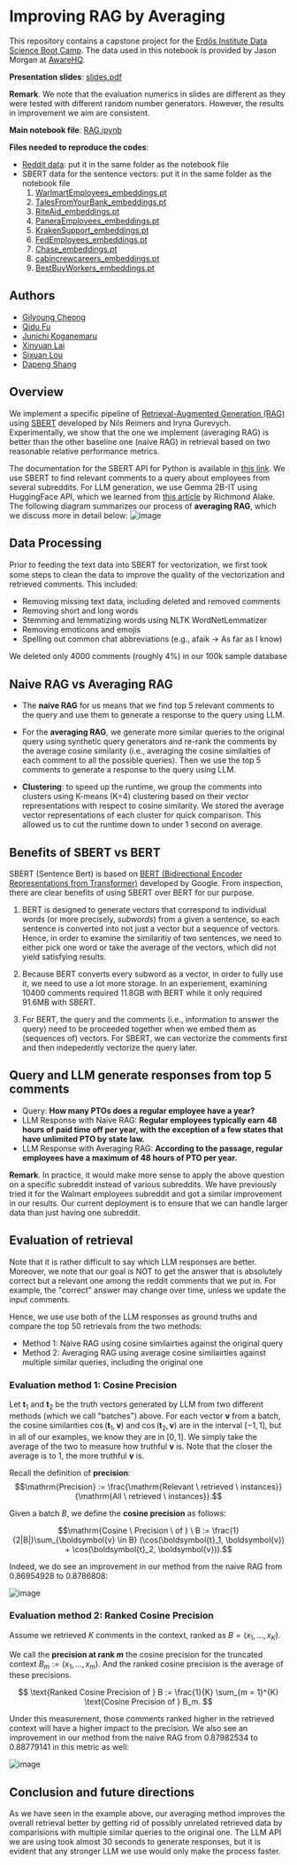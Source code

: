 # Improving RAG by Averaging
This repository contains a capstone project for the [Erdős Institute Data Science Boot Camp](https://www.erdosinstitute.org/). The data used in this notebook is provided by Jason Morgan at [AwareHQ](https://www.awarehq.com/).

**Presentation slides**: [slides.pdf](https://github.com/gycheong/rag_by_averaging/blob/main/slides.pdf)

**Remark**. We note that the evaluation numerics in slides are different as they were tested with different random number generators. However, the results in improvement we aim are consistent.

**Main notebook file**: [RAG.ipynb](https://github.com/gycheong/rag_by_averaging/blob/main/RAG.ipynb)

**Files needed to reproduce the codes**:
* [Reddit data](https://drive.google.com/file/d/1Xc-GCpAQFGfTUOHOxwBsCNFFB9klgF5A/view?usp=sharing): put it in the same folder as the notebook file
* SBERT data for the sentence vectors: put it in the same folder as the notebook file
  1. [WarlmartEmployees_embeddings.pt](https://drive.google.com/file/d/1oKnpsSeCVqx4Ougzyn5KotKkA-c0TGil/view?usp=drive_link)
  2. [TalesFromYourBank_embeddings.pt](https://drive.google.com/file/d/1iJruY2m8i9aoLhZJh2j-COBMAONC2JTa/view?usp=drive_link)
  3. [RiteAid_embeddings.pt](https://drive.google.com/file/d/1st8jUyOxagBouyzZkSrizuWPR52RkYGG/view?usp=drive_link)
  4. [PaneraEmployees_embeddings.pt](https://drive.google.com/file/d/1ZaBtGKBq-OixqTPI0bfJLIzQh6Hm5vNe/view?usp=drive_link)
  5. [KrakenSupport_embeddings.pt](https://drive.google.com/file/d/1X0o_ViY5T7nOYoKo-i9Hdx3i2SQpPDdo/view?usp=drive_link)
  6. [FedEmployees_embeddings.pt](https://drive.google.com/file/d/1_dbP_NdyrmsF4o4HkzyU3KQjeDiRV25p/view?usp=drive_link)
  7. [Chase_embeddings.pt](https://drive.google.com/file/d/1mJWw2Qk4Oni1Ikvyshxsd0hZhfWSpID5/view?usp=drive_link)
  8. [cabincrewcareers_embeddings.pt](https://drive.google.com/file/d/1nygxNEg22uiCwz4ZTeFSVebJEEfVYS5B/view?usp=drive_link)
  9. [BestBuyWorkers_embeddings.pt](https://drive.google.com/file/d/1ZpnV7dXAleWoHUgnPZO_hp_FIN77EGVK/view?usp=drive_link)

## Authors
* [Gilyoung Cheong](https://www.linkedin.com/in/gycheong/)
* [Qidu Fu](https://www.linkedin.com/in/qidu-chidu-fu-212272236/)
* [Junichi Koganemaru](https://www.linkedin.com/in/junichi-koganemaru/)
* [Xinyuan Lai](https://www.linkedin.com/in/xinyuan-lai-98369810b/)
* [Sixuan Lou](https://www.linkedin.com/in/sixuan-lou/)
* [Dapeng Shang](https://www.linkedin.com/in/dapeng-shang-654316105/)

## Overview
We implement a specific pipeline of [Retrieval-Augmented Generation (RAG)](https://aws.amazon.com/what-is/retrieval-augmented-generation/) using [SBERT](https://arxiv.org/abs/1908.10084) developed by Nils Reimers and Iryna Gurevych. Experimentally, we show that the one we implement (averaging RAG) is better than the other baseline one (naive RAG) in retrieval based on two reasonable relative performance metrics. 

The documentation for the SBERT API for Python is available in [this link](https://sbert.net/). We use SBERT to find relevant comments to a query about employees from several subreddits. For LLM generation, we use Gemma 2B-IT using HuggingFace API, which we learned from [this article](https://huggingface.co/learn/cookbook/en/rag_with_hugging_face_gemma_mongodb) by Richmond Alake. The following diagram summarizes our process of **averaging RAG**, which we discuss more in detail below:
![image](https://github.com/gycheong/rag_by_averaging/assets/139825285/d8bada53-bd3a-4621-a77f-87db7d81fcc1)

## Data Processing

Prior to feeding the text data into SBERT for vectorization, we 
ﬁrst took some steps to clean the data to improve the quality of 
the vectorization and retrieved comments. This included:
* Removing  missing  text  data,  including  deleted  and  removed
comments
* Removing  short  and  long  words
* Stemming  and  lemmatizing  words  using  NLTK 
WordNetLemmatizer
* Removing  emoticons  and  emojis
* Spelling  out  common  chat  abbreviations  (e.g.,   afaik  →  As  far 
as  I  know)

We  deleted  only  4000  comments  (roughly  4%)  in  our  100k  sample
database

## Naive RAG vs Averaging RAG

* The **naive RAG** for us means that we find top 5 relevant comments to the query and use them to generate a response to the query using LLM.
* For the **averaging RAG**, we generate more similar queries to the original query using synthetic query generators and re-rank the comments by the average cosine similarity (i.e., averaging the cosine similaities of each comment to all the possible queries). Then we use the top 5 comments to generate a response to the query using LLM.

* **Clustering**: to speed up the runtime, we group the comments into clusters using K-means (K=4) clustering based on their vector representations with respect to cosine similarity. We stored the average vector representations of each cluster for quick comparison. This allowed us to cut the runtime down to under 1 second on average.

## Benefits of SBERT vs BERT

SBERT (Sentence Bert) is based on [BERT (Bidirectional Encoder Representations from Transformer)](https://arxiv.org/abs/1810.04805) developed by Google. From inspection, there are clear benefits of using SBERT over BERT for our purpose.

1. BERT is designed to generate vectors that correspond to individual words (or more precisely, *subwords*) from a given a sentence, so each sentence is converted into not just a vector but a sequence of vectors. Hence, in order to examine the similaritiy of two sentences, we need to either pick one word or take the average of the vectors, which did not yield satisfying results.

2. Because BERT converts every subword as a vector, in order to fully use it, we need to use a lot more storage. In an experiement, examining 10400 comments required 11.8GB with BERT while it only required 91.6MB with SBERT.

3. For BERT, the query and the comments (i.e., information to answer the query) need to be proceeded together when we embed them as (sequences of) vectors. For SBERT, we can vectorize the comments first and then indepedently vectorize the query later.

## Query and LLM generate responses from top 5 comments
* Query: **How many PTOs does a regular employee have a year?**
* LLM Response with Naive RAG: **Regular employees typically earn 48 hours of paid time off per year, with the exception of a few states that have unlimited PTO by state law.**
* LLM Response with Averaging RAG: **According to the passage, regular employees have a maximum of 48 hours of PTO per year.**

**Remark**. In practice, it would make more sense to apply the above question on a specific subreddit instead of various subreddits. We have previously tried it for the Walmart employees subreddit and got a similar improvement in our results. Our current deployment is to ensure that we can handle larger data than just having one subreddit.

## Evaluation of retrieval

Note that it is rather difficult to say which LLM responses are better. Moreover, we note that our goal is NOT to get the answer that is absolutely correct but a relevant one among the reddit comments that we put in. For example, the "correct" answer may change over time, unless we update the input comments.

Hence, we use use both of the LLM responses as ground truths and compare the top 50 retrievals from the two methods:
* Method 1: Naive RAG using cosine similairties against the original query
* Method 2: Averaging RAG using average cosine similairties against multiple similar queries, including the original one

### Evaluation method 1: Cosine Precision

Let $\boldsymbol{t}_1$ and $\boldsymbol{t}_2$ be the truth vectors generated by LLM from two different methods (which we call "batches") above. For each vector $\boldsymbol{v}$ from a batch, the cosine similarities $\cos(\boldsymbol{t}_1, \boldsymbol{v})$ and $\cos(\boldsymbol{t}_2, \boldsymbol{v})$ are in the interval $[-1, 1]$, but in all of our examples, we know they are in $[0, 1]$. We simply take the average of the two to measure how truthful $\boldsymbol{v}$ is. Note that the closer the average is to $1$, the more truthful $\boldsymbol{v}$ is.

Recall the definition of **precision**:
$$\mathrm{Precision} := \frac{\mathrm{Relevant \ retrieved \ instances}}{\mathrm{All \ retrieved \ instances}}.$$

Given a batch $B$, we define the **cosine precision** as follows:

$$\mathrm{Cosine \ Precision \ of } \ B := \frac{1}{2|B|}\sum_{\boldsymbol{v} \in B}  (\cos(\boldsymbol{t}_1, \boldsymbol{v}) + \cos(\boldsymbol{t}_2, \boldsymbol{v})).$$

Indeed, we do see an improvement in our method from the naive RAG from 0.86954928 to 0.8786808:

![image](https://github.com/gycheong/rag_by_averaging/assets/139825285/92f72a9d-68aa-4273-8e39-19cc13e157b1)



### Evaluation method 2: Ranked Cosine Precision

Assume we retrieved $K$ comments in the context, ranked as $B = (x_1, \ldots, x_K)$.

We call the **precision at rank $m$** the cosine precision for the truncated context $B_m := (x_1, \ldots, x_m)$. And the ranked cosine precision is the average of these precisions.

$$
\text{Ranked Cosine Precision of } B := \frac{1}{K} \sum_{m = 1}^{K} \text{Cosine Precision of } B_m.
$$

Under this measurement, those comments ranked higher in the retrieved context will have a higher impact to the precision. We also see an improvement in our method from the naive RAG from 0.87982534 to 0.88779141 in this metric as well:

![image](https://github.com/gycheong/rag_by_averaging/assets/139825285/6d0d65e2-1347-4591-a312-b2ab8c7f62a0)


## Conclusion and future directions

As we have seen in the example above, our averaging method improves the overall retrieval better by getting rid of possibly unrelated retrieved data by comparisions with multiple similar queries to the original one. The LLM API we are using took almost 30 seconds to generate responses, but it is evident that any stronger LLM we use would only make the process faster.
